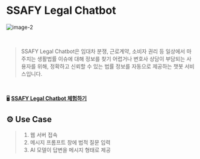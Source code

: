 <p align="center">

  <h1> SSAFY Legal Chatbot </h1>

</p>

![image-2](/uploads/9383bad461862fe78cb90f17c9767725/image-2.png)

<br>

>SSAFY Legal Chatbot은  임대차 분쟁, 근로계약, 소비자 권리 등 일상에서 마주치는 생활법률 이슈에 대해 정보를 찾기 어렵거나 변호사 상담이 부담되는 사용자를 위해, 정확하고 신뢰할 수 있는 법률 정보를 자동으로 제공하는 챗봇 서비스입니다. 

<br>

🖥 **[SSAFY Legal Chatbot 체험하기](https://main.d1wu48zue8p0tl.amplifyapp.com/)**


## ⚙️ Use Case

>1. 웹 서버 접속
>2. 메시지 프롬프트 창에 법적 질문 입력
>3. AI 모델이 답변을 메시지 형태로 제공

<br>
